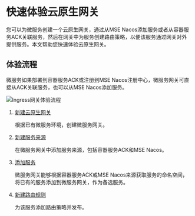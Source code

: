 # 快速体验云原生网关

您可以为微服务创建一个云原生网关，通过从MSE Nacos添加服务或者从容器服务ACK关联服务，然后在网关中为服务创建路由策略，以便该服务通过网关对外提供服务。本文帮助您快速体验云原生网关。

## 体验流程

微服务如果部署到容器服务ACK或注册到MSE Nacos注册中心，微服务网关可直接从ACK关联服务，也可以从MSE Nacos添加服务。

![Ingress网关体验流程](https://static-aliyun-doc.oss-accelerate.aliyuncs.com/assets/img/zh-CN/9616802261/p278075.png)

1.  [新建云原生网关](/cn.zh-CN/云原生网关/网关管理/新建云原生网关.md)

    根据已有微服务环境，创建微服务网关。

2.  [新建服务来源](/cn.zh-CN/云原生网关/服务来源管理/新建服务来源.md)

    在微服务网关中添加服务来源，包括容器服务ACK和MSE Nacos。

3.  [添加服务](/cn.zh-CN/云原生网关/服务管理/添加服务.md)

    微服务网关能够根据容器服务ACK或MSE Nacos来源获取服务的命名空间，将已有的服务添加到微服务网关，作为备选服务。

4.  [新建路由规则](/cn.zh-CN/云原生网关/路由配置管理/新建路由规则.md)

    为该服务添加路由策略并发布。


